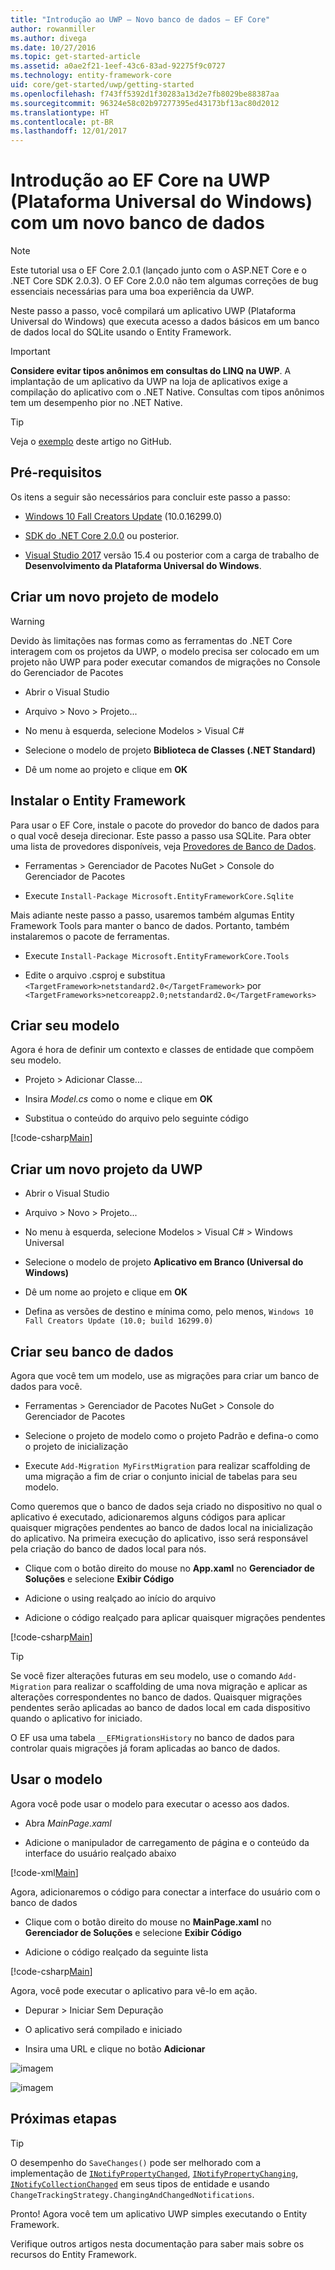 ```yaml
---
title: "Introdução ao UWP – Novo banco de dados – EF Core"
author: rowanmiller
ms.author: divega
ms.date: 10/27/2016
ms.topic: get-started-article
ms.assetid: a0ae2f21-1eef-43c6-83ad-92275f9c0727
ms.technology: entity-framework-core
uid: core/get-started/uwp/getting-started
ms.openlocfilehash: f743ff5392d1f30283a13d2e7fb8029be88387aa
ms.sourcegitcommit: 96324e58c02b97277395ed43173bf13ac80d2012
ms.translationtype: HT
ms.contentlocale: pt-BR
ms.lasthandoff: 12/01/2017
---
```

# <a name="getting-started-with-ef-core-on-universal-windows-platform-uwp-with-a-new-database"></a>Introdução ao EF Core na UWP (Plataforma Universal do Windows) com um novo banco de dados

> [!NOTE]
> Este tutorial usa o EF Core 2.0.1 (lançado junto com o ASP.NET Core e o .NET Core SDK 2.0.3). O EF Core 2.0.0 não tem algumas correções de bug essenciais necessárias para uma boa experiência da UWP.

Neste passo a passo, você compilará um aplicativo UWP (Plataforma Universal do Windows) que executa acesso a dados básicos em um banco de dados local do SQLite usando o Entity Framework.

> [!IMPORTANT]
> **Considere evitar tipos anônimos em consultas do LINQ na UWP**. A implantação de um aplicativo da UWP na loja de aplicativos exige a compilação do aplicativo com o .NET Native. Consultas com tipos anônimos tem um desempenho pior no .NET Native.

> [!TIP]
> Veja o [exemplo](https://github.com/aspnet/EntityFramework.Docs/tree/master/samples/core/GetStarted/UWP/UWP.SQLite) deste artigo no GitHub.

## <a name="prerequisites"></a>Pré-requisitos

Os itens a seguir são necessários para concluir este passo a passo:

* [Windows 10 Fall Creators Update](https://support.microsoft.com/en-us/help/4027667/windows-update-windows-10) (10.0.16299.0)

* [SDK do .NET Core 2.0.0](https://www.microsoft.com/net/core) ou posterior.

* [Visual Studio 2017](https://www.visualstudio.com/downloads/) versão 15.4 ou posterior com a carga de trabalho de **Desenvolvimento da Plataforma Universal do Windows**.

## <a name="create-a-new-model-project"></a>Criar um novo projeto de modelo

> [!WARNING]
> Devido às limitações nas formas como as ferramentas do .NET Core interagem com os projetos da UWP, o modelo precisa ser colocado em um projeto não UWP para poder executar comandos de migrações no Console do Gerenciador de Pacotes

* Abrir o Visual Studio

* Arquivo > Novo > Projeto...

* No menu à esquerda, selecione Modelos > Visual C#

* Selecione o modelo de projeto **Biblioteca de Classes (.NET Standard)**

* Dê um nome ao projeto e clique em **OK**

## <a name="install-entity-framework"></a>Instalar o Entity Framework

Para usar o EF Core, instale o pacote do provedor do banco de dados para o qual você deseja direcionar. Este passo a passo usa SQLite. Para obter uma lista de provedores disponíveis, veja [Provedores de Banco de Dados](../../providers/index.md).

* Ferramentas > Gerenciador de Pacotes NuGet > Console do Gerenciador de Pacotes

* Execute `Install-Package Microsoft.EntityFrameworkCore.Sqlite`

Mais adiante neste passo a passo, usaremos também algumas Entity Framework Tools para manter o banco de dados. Portanto, também instalaremos o pacote de ferramentas.

* Execute `Install-Package Microsoft.EntityFrameworkCore.Tools`

* Edite o arquivo .csproj e substitua `<TargetFramework>netstandard2.0</TargetFramework>` por `<TargetFrameworks>netcoreapp2.0;netstandard2.0</TargetFrameworks>`

## <a name="create-your-model"></a>Criar seu modelo

Agora é hora de definir um contexto e classes de entidade que compõem seu modelo.

* Projeto > Adicionar Classe...

* Insira *Model.cs* como o nome e clique em **OK**

* Substitua o conteúdo do arquivo pelo seguinte código

[!code-csharp[Main](../../../../samples/core/GetStarted/UWP/UWP.Model/Model.cs)]

## <a name="create-a-new-uwp-project"></a>Criar um novo projeto da UWP

* Abrir o Visual Studio

* Arquivo > Novo > Projeto...

* No menu à esquerda, selecione Modelos > Visual C# > Windows Universal

* Selecione o modelo de projeto **Aplicativo em Branco (Universal do Windows)**

* Dê um nome ao projeto e clique em **OK**

* Defina as versões de destino e mínima como, pelo menos, `Windows 10 Fall Creators Update (10.0; build 16299.0)`

## <a name="create-your-database"></a>Criar seu banco de dados

Agora que você tem um modelo, use as migrações para criar um banco de dados para você.

* Ferramentas > Gerenciador de Pacotes NuGet > Console do Gerenciador de Pacotes

* Selecione o projeto de modelo como o projeto Padrão e defina-o como o projeto de inicialização

* Execute `Add-Migration MyFirstMigration` para realizar scaffolding de uma migração a fim de criar o conjunto inicial de tabelas para seu modelo.

Como queremos que o banco de dados seja criado no dispositivo no qual o aplicativo é executado, adicionaremos alguns códigos para aplicar quaisquer migrações pendentes ao banco de dados local na inicialização do aplicativo. Na primeira execução do aplicativo, isso será responsável pela criação do banco de dados local para nós.

* Clique com o botão direito do mouse no **App.xaml** no **Gerenciador de Soluções** e selecione **Exibir Código**

* Adicione o using realçado ao início do arquivo

* Adicione o código realçado para aplicar quaisquer migrações pendentes

[!code-csharp[Main](../../../../samples/core/GetStarted/UWP/UWP.SQLite/App.xaml.cs?highlight=1,25-28)]

> [!TIP]  
> Se você fizer alterações futuras em seu modelo, use o comando `Add-Migration` para realizar o scaffolding de uma nova migração e aplicar as alterações correspondentes no banco de dados. Quaisquer migrações pendentes serão aplicadas ao banco de dados local em cada dispositivo quando o aplicativo for iniciado.
>
>O EF usa uma tabela `__EFMigrationsHistory` no banco de dados para controlar quais migrações já foram aplicadas ao banco de dados.

## <a name="use-your-model"></a>Usar o modelo

Agora você pode usar o modelo para executar o acesso aos dados.

* Abra *MainPage.xaml*

* Adicione o manipulador de carregamento de página e o conteúdo da interface do usuário realçado abaixo

[!code-xml[Main](../../../../samples/core/GetStarted/UWP/UWP.SQLite/MainPage.xaml?highlight=9,11-23)]

Agora, adicionaremos o código para conectar a interface do usuário com o banco de dados

* Clique com o botão direito do mouse no **MainPage.xaml** no **Gerenciador de Soluções** e selecione **Exibir Código**

* Adicione o código realçado da seguinte lista

[!code-csharp[Main](../../../../samples/core/GetStarted/UWP/UWP.SQLite/MainPage.xaml.cs?highlight=30-48)]

Agora, você pode executar o aplicativo para vê-lo em ação.

* Depurar > Iniciar Sem Depuração

* O aplicativo será compilado e iniciado

* Insira uma URL e clique no botão **Adicionar**

![imagem](_static/create.png)

![imagem](_static/list.png)

## <a name="next-steps"></a>Próximas etapas

> [!TIP]
> O desempenho do `SaveChanges()` pode ser melhorado com a implementação de [`INotifyPropertyChanged`](https://msdn.microsoft.com/en-us/library/system.componentmodel.inotifypropertychanged.aspx), [`INotifyPropertyChanging`](https://msdn.microsoft.com/en-us/library/system.componentmodel.inotifypropertychanging.aspx), [`INotifyCollectionChanged`](https://msdn.microsoft.com/en-us/library/system.collections.specialized.inotifycollectionchanged.aspx) em seus tipos de entidade e usando `ChangeTrackingStrategy.ChangingAndChangedNotifications`.

Pronto! Agora você tem um aplicativo UWP simples executando o Entity Framework.

Verifique outros artigos nesta documentação para saber mais sobre os recursos do Entity Framework.
